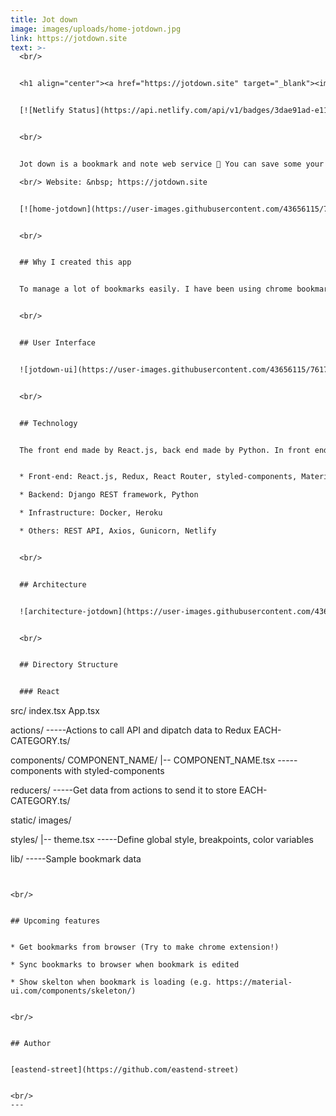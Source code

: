 ```yaml
---
title: Jot down
image: images/uploads/home-jotdown.jpg
link: https://jotdown.site
text: >-
  <br/>


  <h1 align="center"><a href="https://jotdown.site" target="_blank"><img src="https://user-images.githubusercontent.com/43656115/76158436-92285b00-60ca-11ea-8b29-e064f9dcd900.png" alt="jotdown" width="300"></a></h1>


  [![Netlify Status](https://api.netlify.com/api/v1/badges/3dae91ad-e112-44b4-90b1-dbaf1466126a/deploy-status)](https://app.netlify.com/sites/practical-jennings-e11a3b/deploys)


  <br/>


  Jot down is a bookmark and note web service 📗 You can save some your favorite website or article to Jot down. Also you can write a note with your bookmark.\

  <br/> Website: &nbsp; https://jotdown.site


  [![home-jotdown](https://user-images.githubusercontent.com/43656115/76158377-2f36c400-60ca-11ea-99e8-909b6363e555.png)](https://jotdown.site)


  <br/>


  ## Why I created this app


  To manage a lot of bookmarks easily. I have been using chrome bookmark manager but sometimes I can't find the bookmark that I'm looking for. Then I often commented on bookmarks and saved them in slack to remember what bookmark is. But also difficult to find it again. Jotdown was born to solve these problems.


  <br/>


  ## User Interface


  ![jotdown-ui](https://user-images.githubusercontent.com/43656115/76174246-64dbbb80-6163-11ea-9e46-ee29e85081a4.png)


  <br/>


  ## Technology


  The front end made by React.js, back end made by Python. In front end, using Redux and styled-components, correct style application and state management are realized. In back end, using Django REST framework, Docker and Heroku. It established RESTful API communication.


  * Front-end: React.js, Redux, React Router, styled-components, Material-ui

  * Backend: Django REST framework, Python

  * Infrastructure: Docker, Heroku

  * Others: REST API, Axios, Gunicorn, Netlify


  <br/>


  ## Architecture


  ![architecture-jotdown](https://user-images.githubusercontent.com/43656115/76137120-0e00a580-5fee-11ea-8bce-cfff48684507.png)


  <br/>


  ## Directory Structure


  ### React

  ```

  src/
   index.tsx
   App.tsx
   
   actions/  -----Actions to call API and dipatch data to Redux 
     EACH-CATEGORY.ts/
   
   components/
     COMPONENT_NAME/
      |-- COMPONENT_NAME.tsx  -----components with styled-components
   
   reducers/  -----Get data from actions to send it to store 
     EACH-CATEGORY.ts/
   
   static/
    images/
   
   styles/
    |-- theme.tsx  -----Define global style, breakpoints, color variables  

   lib/  -----Sample bookmark data
  ```


  <br/>


  ## Upcoming features


  * Get bookmarks from browser (Try to make chrome extension!)

  * Sync bookmarks to browser when bookmark is edited

  * Show skelton when bookmark is loading (e.g. https://material-ui.com/components/skeleton/) 


  <br/>


  ## Author


  [eastend-street](https://github.com/eastend-street)


  <br/>
---
```

